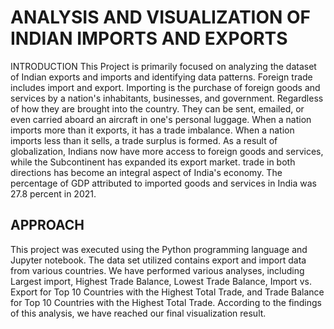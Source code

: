 # ANALYSIS AND VISUALIZATION OF INDIAN IMPORTS AND EXPORTS 

INTRODUCTION
This Project is primarily focused on analyzing the dataset of Indian exports and imports and identifying data patterns. 
Foreign trade includes import and export. Importing is the purchase of foreign goods and services by a nation's inhabitants, businesses, and government.
Regardless of how they are brought into the country. They can be sent, emailed, or even carried aboard an aircraft in one's personal luggage. 
When a nation imports more than it exports, it has a trade imbalance. When a nation imports less than it sells, a trade surplus is formed.
As a result of globalization, Indians now have more access to foreign goods and services, while the Subcontinent has expanded its export market. 
trade in both directions has become an integral aspect of India's economy. The percentage of GDP attributed to imported goods and services in India was 27.8 percent in 2021. 

## APPROACH

This project was executed using the Python programming language and Jupyter notebook. 
The data set utilized contains export and import data from various countries.
We have performed various analyses, including Largest import, Highest Trade Balance, Lowest Trade Balance, 
Import vs. Export for Top 10 Countries with the Highest Total Trade, and 
Trade Balance for Top 10 Countries with the Highest Total Trade. 
According to the findings of this analysis, we have reached our final visualization result.



